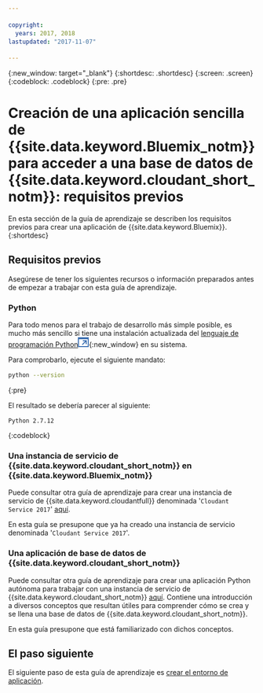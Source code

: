 ```yaml
---

copyright:
  years: 2017, 2018
lastupdated: "2017-11-07"

---
```


{:new_window: target="_blank"}
{:shortdesc: .shortdesc}
{:screen: .screen}
{:codeblock: .codeblock}
{:pre: .pre}

<!-- Acrolinx: 2017-01-10 -->

# Creación de una aplicación sencilla de {{site.data.keyword.Bluemix_notm}} para acceder a una base de datos de {{site.data.keyword.cloudant_short_notm}}: requisitos previos

En esta sección de la guía de aprendizaje se describen los requisitos previos para crear una aplicación de {{site.data.keyword.Bluemix}}.
{:shortdesc}

## Requisitos previos

Asegúrese de tener los siguientes recursos o información preparados antes de empezar a trabajar con esta guía de aprendizaje.

### Python

Para todo menos para el trabajo de desarrollo más simple posible, es mucho más sencillo si tiene una instalación actualizada del [lenguaje de programación Python![Icono de enlace externo](../images/launch-glyph.svg "Icono de enlace externo")](https://www.python.org/){:new_window}
en su sistema.

Para comprobarlo, ejecute el siguiente mandato:

```sh
python --version
```
{:pre}

El resultado se debería parecer al siguiente:

```
Python 2.7.12
```
{:codeblock}

<div id="csi"></div>

### Una instancia de servicio de {{site.data.keyword.cloudant_short_notm}} en {{site.data.keyword.Bluemix_notm}}

Puede consultar otra guía de aprendizaje para crear una instancia de servicio de {{site.data.keyword.cloudantfull}} denominada '`Cloudant Service 2017`' [aquí](create_service.html).

En esta guía se presupone que ya ha creado una instancia de servicio denominada '`Cloudant Service 2017`'.

### Una aplicación de base de datos de {{site.data.keyword.cloudant_short_notm}}

Puede consultar otra guía de aprendizaje para crear una aplicación Python autónoma
para trabajar con una instancia de servicio de {{site.data.keyword.cloudant_short_notm}}
[aquí](create_database.html).
Contiene una introducción a diversos conceptos que resultan útiles para comprender cómo se crea y se llena una base de datos de {{site.data.keyword.cloudant_short_notm}}.

En esta guía presupone que está familiarizado con dichos conceptos.

## El paso siguiente

El siguiente paso de esta guía de aprendizaje es [crear el entorno de aplicación](create_bmxapp_appenv.html).
